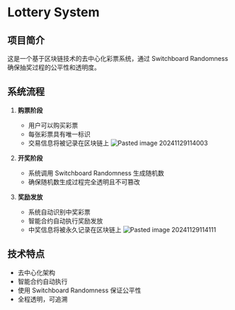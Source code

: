 # Lottery System

## 项目简介
这是一个基于区块链技术的去中心化彩票系统，通过 Switchboard Randomness 确保抽奖过程的公平性和透明度。

## 系统流程
1. **购票阶段**
   - 用户可以购买彩票
   - 每张彩票具有唯一标识
   - 交易信息将被记录在区块链上
![Pasted image 20241129114003](https://github.com/user-attachments/assets/74f3f699-e909-468b-9d6b-d1943559d99b)

2. **开奖阶段**

   - 系统调用 Switchboard Randomness 生成随机数
   - 确保随机数生成过程完全透明且不可篡改
   
3. **奖励发放**
   - 系统自动识别中奖彩票
   - 智能合约自动执行奖励发放
   - 中奖信息将被永久记录在区块链上
![Pasted image 20241129114111](https://github.com/user-attachments/assets/3558248e-a8c8-4a72-a8ee-2bf830918ec9)

## 技术特点
- 去中心化架构
- 智能合约自动执行
- 使用 Switchboard Randomness 保证公平性
- 全程透明，可追溯

